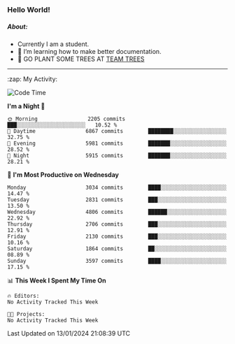 ### Hello World!

##### About:
- Currently I am a student.
- 🌱 I’m learning how to make better documentation.
- 🌱 GO PLANT SOME TREES AT [TEAM TREES](https://teamtrees.org/)

---
  <summary>:zap: My Activity:</summary>
  
<!--START_SECTION:waka-->
![Code Time](http://img.shields.io/badge/Code%20Time-1%2C268%20hrs%2028%20mins-blue)

**I'm a Night 🦉** 

```text
🌞 Morning                2205 commits        ███░░░░░░░░░░░░░░░░░░░░░░   10.52 % 
🌆 Daytime                6867 commits        ████████░░░░░░░░░░░░░░░░░   32.75 % 
🌃 Evening                5981 commits        ███████░░░░░░░░░░░░░░░░░░   28.52 % 
🌙 Night                  5915 commits        ███████░░░░░░░░░░░░░░░░░░   28.21 % 
```
📅 **I'm Most Productive on Wednesday** 

```text
Monday                   3034 commits        ████░░░░░░░░░░░░░░░░░░░░░   14.47 % 
Tuesday                  2831 commits        ███░░░░░░░░░░░░░░░░░░░░░░   13.50 % 
Wednesday                4806 commits        ██████░░░░░░░░░░░░░░░░░░░   22.92 % 
Thursday                 2706 commits        ███░░░░░░░░░░░░░░░░░░░░░░   12.91 % 
Friday                   2130 commits        ███░░░░░░░░░░░░░░░░░░░░░░   10.16 % 
Saturday                 1864 commits        ██░░░░░░░░░░░░░░░░░░░░░░░   08.89 % 
Sunday                   3597 commits        ████░░░░░░░░░░░░░░░░░░░░░   17.15 % 
```


📊 **This Week I Spent My Time On** 

```text
🔥 Editors: 
No Activity Tracked This Week

🐱‍💻 Projects: 
No Activity Tracked This Week
```


 Last Updated on 13/01/2024 21:08:39 UTC
<!--END_SECTION:waka-->
